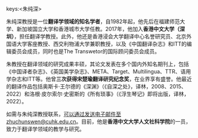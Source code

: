 keys:<朱纯深>


朱纯深教授是一位**翻译学领域的知名学者**，自1982年起，他先后在福建师范大学、新加坡国立大学和香港城市大学任教。2017年，他加入**香港中文大学（深圳）**，担任翻译学教授。此外，他还是香港浸会大学翻译中心名誉研究员、北京外国语大学客座教授、西交利物浦大学兼职教授，以及《中国翻译杂志》和ITT的编辑委员会成员，同时也是The Transwetor的国际顾问委员会成员。

朱教授在翻译领域的研究成果丰硕，其论文发表在多个国内外知名期刊上，包括《中国译者杂志》、《英国美学杂志》、META、Target、Multilingua、TTR、语用学杂志和ITT等。他曾**三次获得宋楚瑜翻译研究纪念奖**，在业界享有盛誉。他最近的翻译作品包括奥斯卡·王尔德的《深渊》（《自深之处》，译林，2008、2015、2022）和洛根·皮尔索尔·史密斯的《所有琐事》（《浮生琴记》即将出版，译林，2022）。

如需与朱纯深教授联系，可以通过发送电子邮件至zhuchunswen@cuhk.edu.cn。目前，他是**香港中文大学人文社科学院**的一员，致力于翻译学领域的教学与研究。
